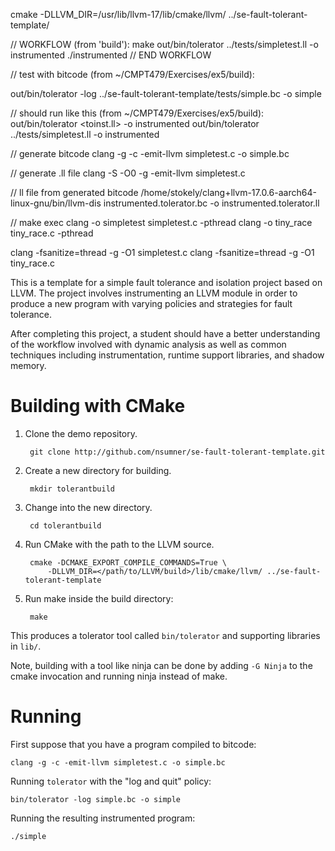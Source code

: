 cmake -DLLVM_DIR=/usr/lib/llvm-17/lib/cmake/llvm/ ../se-fault-tolerant-template/

// WORKFLOW (from 'build'):
make
out/bin/tolerator ../tests/simpletest.ll -o instrumented
./instrumented
// END WORKFLOW

// test with bitcode (from ~/CMPT479/Exercises/ex5/build):
<!-- out/bin/tolerator -log ../tests/simple.bc -o simple -->
out/bin/tolerator -log ../se-fault-tolerant-template/tests/simple.bc -o simple


// should run like this (from ~/CMPT479/Exercises/ex5/build):
out/bin/tolerator <toinst.ll> -o instrumented
out/bin/tolerator ../tests/simpletest.ll -o instrumented

// generate bitcode
clang -g -c -emit-llvm simpletest.c -o simple.bc

// generate .ll file
clang -S -O0 -g -emit-llvm simpletest.c

// ll file from generated bitcode
/home/stokely/clang+llvm-17.0.6-aarch64-linux-gnu/bin/llvm-dis instrumented.tolerator.bc -o instrumented.tolerator.ll



// make exec
clang -o simpletest simpletest.c -pthread
clang -o tiny_race tiny_race.c -pthread

clang -fsanitize=thread -g -O1 simpletest.c
clang -fsanitize=thread -g -O1 tiny_race.c



This is a template for a simple fault tolerance and isolation project based
on LLVM. The project involves instrumenting an LLVM module in order to
produce a new program with varying policies and strategies for fault
tolerance.

After completing this project, a student should have a better understanding
of the workflow involved with dynamic analysis as well as common techniques
including instrumentation, runtime support libraries, and shadow memory.

Building with CMake
==============================================
1. Clone the demo repository.

        git clone http://github.com/nsumner/se-fault-tolerant-template.git

2. Create a new directory for building.

        mkdir tolerantbuild

3. Change into the new directory.

        cd tolerantbuild

4. Run CMake with the path to the LLVM source.

        cmake -DCMAKE_EXPORT_COMPILE_COMMANDS=True \
            -DLLVM_DIR=</path/to/LLVM/build>/lib/cmake/llvm/ ../se-fault-tolerant-template

5. Run make inside the build directory:

        make

This produces a tolerator tool called `bin/tolerator` and supporting
libraries in `lib/`.

Note, building with a tool like ninja can be done by adding `-G Ninja` to
the cmake invocation and running ninja instead of make.

Running
==============================================

First suppose that you have a program compiled to bitcode:

    clang -g -c -emit-llvm simpletest.c -o simple.bc

Running `tolerator` with the "log and quit" policy:

    bin/tolerator -log simple.bc -o simple

Running the resulting instrumented program:

    ./simple

